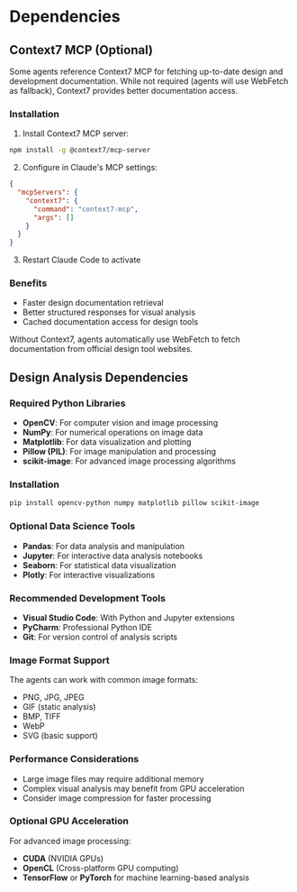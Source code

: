 # Dependencies

## Context7 MCP (Optional)

Some agents reference Context7 MCP for fetching up-to-date design and development documentation. While not required (agents will use WebFetch as fallback), Context7 provides better documentation access.

### Installation

1. Install Context7 MCP server:
```bash
npm install -g @context7/mcp-server
```

2. Configure in Claude's MCP settings:
```json
{
  "mcpServers": {
    "context7": {
      "command": "context7-mcp",
      "args": []
    }
  }
}
```

3. Restart Claude Code to activate

### Benefits
- Faster design documentation retrieval
- Better structured responses for visual analysis
- Cached documentation access for design tools

Without Context7, agents automatically use WebFetch to fetch documentation from official design tool websites.

## Design Analysis Dependencies

### Required Python Libraries
- **OpenCV**: For computer vision and image processing
- **NumPy**: For numerical operations on image data
- **Matplotlib**: For data visualization and plotting
- **Pillow (PIL)**: For image manipulation and processing
- **scikit-image**: For advanced image processing algorithms

### Installation
```bash
pip install opencv-python numpy matplotlib pillow scikit-image
```

### Optional Data Science Tools
- **Pandas**: For data analysis and manipulation
- **Jupyter**: For interactive data analysis notebooks
- **Seaborn**: For statistical data visualization
- **Plotly**: For interactive visualizations

### Recommended Development Tools
- **Visual Studio Code**: With Python and Jupyter extensions
- **PyCharm**: Professional Python IDE
- **Git**: For version control of analysis scripts

### Image Format Support
The agents can work with common image formats:
- PNG, JPG, JPEG
- GIF (static analysis)
- BMP, TIFF
- WebP
- SVG (basic support)

### Performance Considerations
- Large image files may require additional memory
- Complex visual analysis may benefit from GPU acceleration
- Consider image compression for faster processing

### Optional GPU Acceleration
For advanced image processing:
- **CUDA** (NVIDIA GPUs)
- **OpenCL** (Cross-platform GPU computing)
- **TensorFlow** or **PyTorch** for machine learning-based analysis